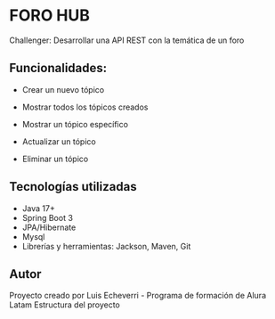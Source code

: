 # FORO HUB
Challenger: Desarrollar una API REST con la temática de un foro
## Funcionalidades: 
  * Crear un nuevo tópico

  * Mostrar todos los tópicos creados

  * Mostrar un tópico específico

  * Actualizar un tópico

  * Eliminar un tópico
## Tecnologías utilizadas
* Java 17+
* Spring Boot 3
* JPA/Hibernate
* Mysql
* Librerías y herramientas: Jackson, Maven, Git
## Autor
Proyecto creado por Luis Echeverri - Programa de formación de Alura Latam
Estructura del proyecto
